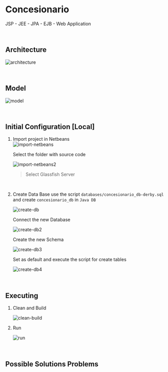 # Concesionario

JSP - JEE - JPA - EJB - Web Application

<br>

## Architecture 

![architecture](docs/architecture.png)

<br>

## Model

![model](docs/model.png)

<br>

## Initial Configuration [Local]

1. Import project in Netbeans  
    ![import-netbeans](docs/import-netbeans.png)

    Select the folder with source code
    
    ![import-netbeans2](docs/import-netbeans2.png) 

    > Select Glassfish Server

<br>

2. Create Data Base
    use the script `databases/concesionario_db-derby.sql` and create `concesionario_db` in `Java DB`

    ![create-db](docs/create-db.png)

    Connect the new Database

    ![create-db2](docs/create-db2.png)

    Create the new Schema

    ![create-db3](docs/create-db3.png)

    Set as default and execute the script for create tables

    ![create-db4](docs/create-db4.png)

<br>

## Executing 

1. Clean and Build 

    ![clean-build](docs/clean-build.png)

2. Run

    ![run](docs/run.png)

<br>    

## Possible Solutions Problems




